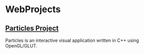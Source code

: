 # WebProjects

## [Particles Project](https://github.com/ipa-1/WebProjects/tree/master/Particles)
Particles is an interactive visual application written in C++ using OpenGL/GLUT.
